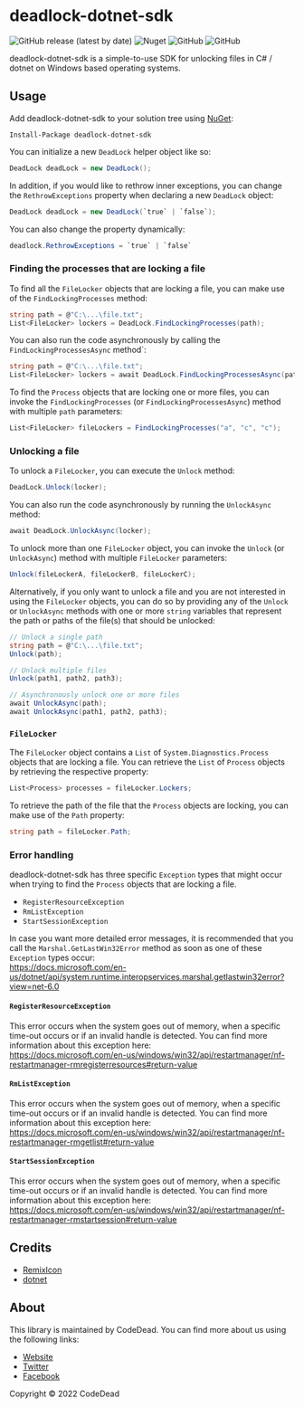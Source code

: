 ﻿# deadlock-dotnet-sdk

![GitHub release (latest by date)](https://img.shields.io/github/v/release/CodeDead/deadlock-dotnet-sdk)
![Nuget](https://img.shields.io/nuget/v/deadlock-dotnet-sdk)
![GitHub](https://img.shields.io/badge/language-C%23-green)
![GitHub](https://img.shields.io/github/license/CodeDead/deadlock-dotnet-sdk)

deadlock-dotnet-sdk is a simple-to-use SDK for unlocking files in C# / dotnet on Windows based operating systems.

## Usage

Add deadlock-dotnet-sdk to your solution tree using [NuGet](https://www.nuget.org/packages/deadlock-dotnet-sdk/):
```shell
Install-Package deadlock-dotnet-sdk
```

You can initialize a new `DeadLock` helper object like so:
```c#
DeadLock deadLock = new DeadLock();
```

In addition, if you would like to rethrow inner exceptions, you can change the `RethrowExceptions` property when declaring a new `DeadLock` object:
```c#
DeadLock deadLock = new DeadLock(`true` | `false`);
```

You can also change the property dynamically:
```c#
deadlock.RethrowExceptions = `true` | `false`
```

### Finding the processes that are locking a file

To find all the `FileLocker` objects that are locking a file, you can make use of the `FindLockingProcesses` method:
```c#
string path = @"C:\...\file.txt";
List<FileLocker> lockers = DeadLock.FindLockingProcesses(path);
```

You can also run the code asynchronously by calling the `FindLockingProcessesAsync` method`:
```c#
string path = @"C:\...\file.txt";
List<FileLocker> lockers = await DeadLock.FindLockingProcessesAsync(path);
```

To find the `Process` objects that are locking one or more files, you can invoke the `FindLockingProcesses` (or `FindLockingProcessesAsync`) method with multiple `path` parameters:
```c#
List<FileLocker> fileLockers = FindLockingProcesses("a", "c", "c");
```

### Unlocking a file

To unlock a `FileLocker`, you can execute the  `Unlock` method:
```c#
DeadLock.Unlock(locker);
```

You can also run the code asynchronously by running the `UnlockAsync` method:
```c#
await DeadLock.UnlockAsync(locker);
```

To unlock more than one `FileLocker` object, you can invoke the `Unlock` (or `UnlockAsync`) method with multiple `FileLocker` parameters:
```c#
Unlock(fileLockerA, fileLockerB, fileLockerC);
```

Alternatively, if you only want to unlock a file and you are not interested in using the `FileLocker` objects, you can do so by providing any of the `Unlock` or `UnlockAsync` methods with one or more `string` variables that represent the path or paths of the file(s) that should be unlocked:
```c#
// Unlock a single path
string path = @"C:\...\file.txt"; 
Unlock(path);

// Unlock multiple files
Unlock(path1, path2, path3);

// Asynchronously unlock one or more files
await UnlockAsync(path);
await UnlockAsync(path1, path2, path3);
```

### `FileLocker`

The `FileLocker` object contains a `List` of `System.Diagnostics.Process` objects that are locking a file.
You can retrieve the `List` of `Process` objects by retrieving the respective property:
```c#
List<Process> processes = fileLocker.Lockers;
```

To retrieve the path of the file that the `Process` objects are locking, you can make use of the `Path` property:
```c#
string path = fileLocker.Path;
```

### Error handling

deadlock-dotnet-sdk has three specific `Exception` types that might occur when trying to find the `Process` objects that are locking a file.

* `RegisterResourceException`
* `RmListException`
* `StartSessionException`

In case you want more detailed error messages, it is recommended that you call the `Marshal.GetLastWin32Error` method as soon as one of these `Exception` types occur:  
https://docs.microsoft.com/en-us/dotnet/api/system.runtime.interopservices.marshal.getlastwin32error?view=net-6.0

#### `RegisterResourceException`

This error occurs when the system goes out of memory, when a specific time-out occurs or if an invalid handle is detected. You can find more information about this exception here:  
https://docs.microsoft.com/en-us/windows/win32/api/restartmanager/nf-restartmanager-rmregisterresources#return-value

#### `RmListException`

This error occurs when the system goes out of memory, when a specific time-out occurs or if an invalid handle is detected. You can find more information about this exception here:  
https://docs.microsoft.com/en-us/windows/win32/api/restartmanager/nf-restartmanager-rmgetlist#return-value

#### `StartSessionException`

This error occurs when the system goes out of memory, when a specific time-out occurs or if an invalid handle is detected. You can find more information about this exception here:  
https://docs.microsoft.com/en-us/windows/win32/api/restartmanager/nf-restartmanager-rmstartsession#return-value

## Credits

* [RemixIcon](https://remixicon.com/)
* [dotnet](https://dotnet.microsoft.com/en-us/)

## About

This library is maintained by CodeDead. You can find more about us using the following links:
* [Website](https://codedead.com)
* [Twitter](https://twitter.com/C0DEDEAD)
* [Facebook](https://facebook.com/deadlinecodedead)

Copyright © 2022 CodeDead
